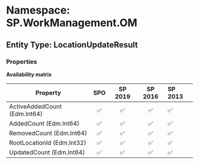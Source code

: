 # Namespace: SP.WorkManagement.OM

## Entity Type: LocationUpdateResult

### Properties

**Availability matrix**

Property | SPO | SP 2019 | SP 2016 | SP 2013
----------|:---:|:-------:|:-------:|:-------
ActiveAddedCount (Edm.Int64) | ✅ | ✅ | ✅ | ✅
AddedCount (Edm.Int64) | ✅ | ✅ | ✅ | ✅
RemovedCount (Edm.Int64) | ✅ | ✅ | ✅ | ✅
RootLocationId (Edm.Int32) | ✅ | ✅ | ✅ | ✅
UpdatedCount (Edm.Int64) | ✅ | ✅ | ✅ | ✅